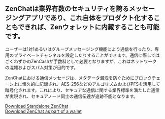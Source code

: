 ## ZenChatは業界有数のセキュリティを誇るメッセージングアプリであり、これ自体をプロダクト化することもできれば、Zenウォレットに内蔵することも可能です。
ユーザーは1対1あるいはグループメッセージング機能により通信を行ったり、専用のプライベートチャンネルを設定したりすることができます。通信に際してはごくわずかのZenCashが手数料として必要となりますが、これはネットワークの混雑およびスパム対策が目的です。

ZenChatにおける通信メッセージは、メタデータ漏洩を防ぐためにブロックチェーン上に恒久的に記録され、AES-256などのアルゴリズムおよびPFSを活用して暗号化されます。これにより、セキュアな通信に関する業界標準を満たした通信が実現され、セキュアノード同士の通信伝達が追跡不能となります。

<div class="row justify-content-center mt-5">
  <div class="col-lg-12 col-xl-6 mb-3">
    <a href="https://github.com/ZencashOfficial/ZENChat/releases" target="_blank" class="btn btn-lg btn-block btn-primary">Download Standalone ZenChat</a>
  </div>
  <div class="col-lg-12 col-xl-6 mb-3">
    <a href="{% tl wallets {{site.lang}} %}" class="btn btn-lg btn-block btn-primary">Download ZenChat as part of a wallet</a>
  </div>
</div>
